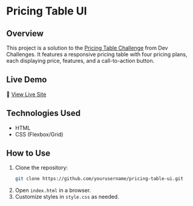 # Pricing Table UI  

## Overview  
This project is a solution to the [Pricing Table Challenge](https://www.frontendmentor.io/challenges/](https://devchallenges.io/challenge/pricing-table-section-challenge)) from Dev Challenges. It features a responsive pricing table with four pricing plans, each displaying price, features, and a call-to-action button.  

## Live Demo  
🔗 [View Live Site](https://kdfarrell.github.io/Pricing-Table-UI/)

## Technologies Used  
- HTML  
- CSS (Flexbox/Grid)  

## How to Use  
1. Clone the repository:  
   ```bash
   git clone https://github.com/yourusername/pricing-table-ui.git
   ```  
2. Open `index.html` in a browser.  
3. Customize styles in `style.css` as needed. 
